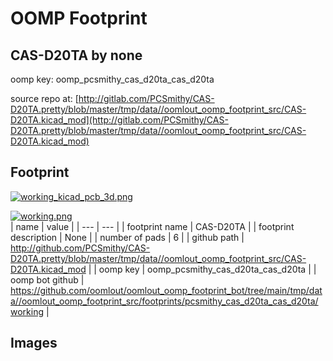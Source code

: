 # OOMP Footprint  
## CAS-D20TA  by none  
  
oomp key: oomp_pcsmithy_cas_d20ta_cas_d20ta  
  
source repo at: [http://gitlab.com/PCSmithy/CAS-D20TA.pretty/blob/master/tmp/data//oomlout_oomp_footprint_src/CAS-D20TA.kicad_mod](http://gitlab.com/PCSmithy/CAS-D20TA.pretty/blob/master/tmp/data//oomlout_oomp_footprint_src/CAS-D20TA.kicad_mod)  
## Footprint  
  
[![working_kicad_pcb_3d.png](working_kicad_pcb_3d_600.png)](working_kicad_pcb_3d.png)  
  
[![working.png](working_600.png)](working.png)  
| name | value | 
| --- | --- | 
| footprint name | CAS-D20TA | 
| footprint description | None | 
| number of pads | 6 | 
| github path | http://github.com/PCSmithy/CAS-D20TA.pretty/blob/master/tmp/data//oomlout_oomp_footprint_src/CAS-D20TA.kicad_mod | 
| oomp key | oomp_pcsmithy_cas_d20ta_cas_d20ta | 
| oomp bot github | https://github.com/oomlout/oomlout_oomp_footprint_bot/tree/main/tmp/data//oomlout_oomp_footprint_src/footprints/pcsmithy_cas_d20ta_cas_d20ta/working | 
## Images  
